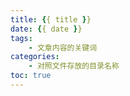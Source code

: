 ```yaml
---
title: {{ title }}
date: {{ date }}
tags:
    - 文章内容的关键词
categories:
    - 对照文件存放的目录名称
toc: true
---
```

